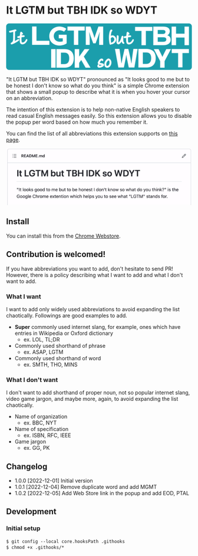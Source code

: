 # It LGTM but TBH IDK so WDYT

![It LGTM but TBH IDK so WDYT](images/logo.svg)

"It LGTM but TBH IDK so WDYT" pronounced as "It looks good to me but to be honest I don't know so what do you think" is a simple Chrome extension that shows a small popup to describe what it is when you hover your cursor on an abbreviation.

The intention of this extension is to help non-native English speakers to read casual English messages easily. So this extension allows you to disable the popup per word based on how much you remember it.

You can find the list of all abbreviations this extension supports on [this page](https://github.com/otchy210/it-lgtm-but-tbh-idk-so-wdyt/blob/main/src/words.txt).

![How it works](images/how-it-works.gif)

## Install

You can install this from the [Chrome Webstore](https://chrome.google.com/webstore/detail/it-lgtm-but-tbh-idk-so-wd/djgmnhkpcfhhmnkajphahjanfebedfeo/).

## Contribution is welcomed!

If you have abbreviations you want to add, don't hesitate to send PR! However, there is a policy describing what I want to add and what I don't want to add.

### What I want

I want to add only widely used abbreviations to avoid expanding the list chaotically. Followings are good examples to add.

-   **Super** commonly used internet slang, for example, ones which have entries in Wikipedia or Oxford dictionary
    -   ex. LOL, TL;DR
-   Commonly used shorthand of phrase
    -   ex. ASAP, LGTM
-   Commonly used shorthand of word
    -   ex. SMTH, THO, MINS

### What I don't want

I don't want to add shorthand of proper noun, not so popular internet slang, video game jargon, and maybe more, again, to avoid expanding the list chaotically.

-   Name of organization
    -   ex. BBC, NYT
-   Name of specification
    -   ex. ISBN, RFC, IEEE
-   Game jargon
    -   ex. GG, PK

## Changelog

-   1.0.0 [2022-12-01] Initial version
-   1.0.1 [2022-12-04] Remove duplicate word and add MGMT
-   1.0.2 [2022-12-05] Add Web Store link in the popup and add EOD, PTAL

## Development

### Initial setup

```
$ git config --local core.hooksPath .githooks
$ chmod +x .githooks/*
```
